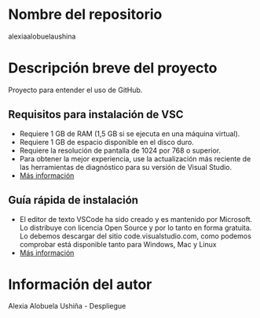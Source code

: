 # Nombre del repositorio
alexiaalobuelaushina

# Descripción breve del proyecto
Proyecto para entender el uso de GitHub.

## Requisitos para instalación de VSC
* Requiere 1 GB de RAM (1,5 GB si se ejecuta en una máquina virtual).
* Requiere 1 GB de espacio disponible en el disco duro.
* Requiere la resolución de pantalla de 1024 por 768 o superior.
* Para obtener la mejor experiencia, use la actualización más reciente de las herramientas de diagnóstico para su versión de Visual Studio.
* [Más información](https://github.com/alexiaalobuela/alexiaalobuelaushina/wiki)

## Guía rápida de instalación
* El editor de texto VSCode ha sido creado y es mantenido por Microsoft. Lo distribuye con licencia Open Source y por lo tanto en forma gratuita. Lo debemos descargar del sitio code.visualstudio.com, como podemos comprobar está disponible tanto para Windows, Mac y Linux
* [Más información](https://github.com/alexiaalobuela/alexiaalobuelaushina/wiki)

# Información del autor
Alexia Alobuela Ushiña - Despliegue


